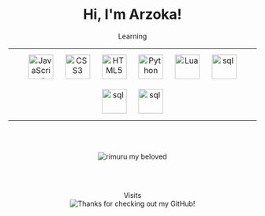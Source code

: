 <div>
  <h1 align="center">Hi, I'm Arzoka!</h1>

</div>

<p align="center">Learning</p>

<table align="center"><tr><td>
  
<div align="center">
  <img style="margin: 10px" src="https://mlockx.nl/Learning/javascript-original.svg" title="JavaScript" height="50" />  
  <img style="margin: 10px" src="https://mlockx.nl/Learning/css3-original-wordmark.svg" title="CSS3" height="50" />  
  <img style="margin: 10px" src="https://mlockx.nl/Learning/html5-original-wordmark.svg" title="HTML5" height="50" /> 
  <img style="margin: 10px" src="https://mlockx.nl/Learning/python-original.svg" title="Python" height="50" />  
  <img style="margin: 10px" src="https://mlockx.nl/Learning/lua-original-new.svg" title="Lua" height="50" />  
  <img style="margin: 10px" src="https://mlockx.nl/Learning/sql-original.svg" title="sql" height="50" />  
  <img style="margin: 10px" src="https://mlockx.nl/Learning/php-original.svg" title="sql" height="50" />  
  <img style="margin: 10px" src="https://mlockx.nl/Learning/cpp-original.svg" title="sql" height="50" />  
</div>
  
</table>

<br></br>

<div align="center">
<img src="https://i.pinimg.com/originals/e8/f9/fe/e8f9feac456fc8e449e99afa56bb1752.gif" title="rimuru my beloved">
</div>

<br></br>

<p align="center"> 
  Visits<br>
  <img src="https://profile-counter.glitch.me/Arzoka/count.svg" title="Thanks for checking out my GitHub!" />
</p>
